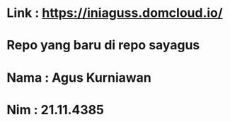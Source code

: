 # Link : https://iniaguss.domcloud.io/ 
# Repo yang baru di repo sayagus
# Nama : Agus Kurniawan
# Nim : 21.11.4385
